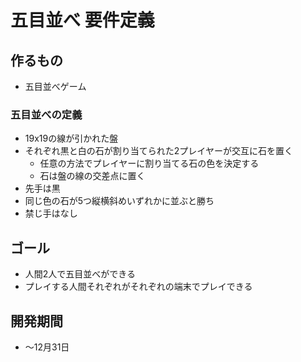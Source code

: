 # 五目並べ 要件定義

## 作るもの

- 五目並べゲーム

### 五目並べの定義

- 19x19の線が引かれた盤
- それぞれ黒と白の石が割り当てられた2プレイヤーが交互に石を置く
  - 任意の方法でプレイヤーに割り当てる石の色を決定する
  - 石は盤の線の交差点に置く
- 先手は黒
- 同じ色の石が5つ縦横斜めいずれかに並ぶと勝ち
- 禁じ手はなし

## ゴール

- 人間2人で五目並べができる
- プレイする人間それぞれがそれぞれの端末でプレイできる

## 開発期間

- 〜12月31日
